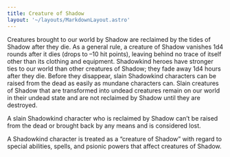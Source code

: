 ```yaml
---
title: Creature of Shadow
layout: '~/layouts/MarkdownLayout.astro'
---
```

Creatures brought to our world by Shadow are reclaimed by the tides of Shadow
after they die. As a general rule, a creature of Shadow vanishes 1d4 rounds
after it dies (drops to –10 hit points), leaving behind no trace of itself
other than its clothing and equipment. Shadowkind heroes have stronger ties to
our world than other creatures of Shadow; they fade away 1d4 hours after they
die. Before they disappear, slain Shadowkind characters can be raised from the
dead as easily as mundane characters can. Slain creatures of Shadow that are
transformed into undead creatures remain on our world in their undead state
and are not reclaimed by Shadow until they are destroyed.

A slain Shadowkind character who is reclaimed by Shadow can’t be raised from
the dead or brought back by any means and is considered lost.

A Shadowkind character is treated as a “creature of Shadow” with regard to
special abilities, spells, and psionic powers that affect creatures of Shadow.

